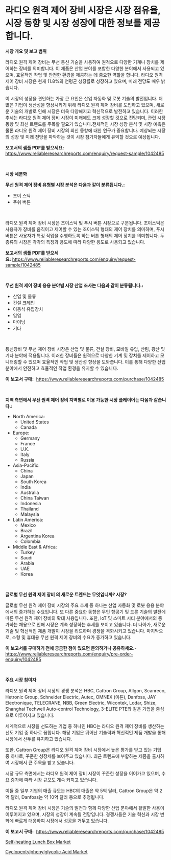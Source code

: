 <p><h1>라디오 원격 제어 장비 시장은 시장 점유율, 시장 동향 및 시장 성장에 대한 정보를 제공합니다.</h1></p><p><strong>시장 개요 및 보고 범위</strong></p>
<p><p>라디오 원격 제어 장비는 무선 통신 기술을 사용하여 원격으로 다양한 기계나 장치를 제어하는 장비를 의미합니다. 이 제품은 산업 분야를 포함한 다양한 분야에서 사용되고 있으며, 효율적인 작업 및 안전한 환경을 제공하는 데 중요한 역할을 합니다. 라디오 원격 제어 장비 시장은 현재 11.8%의 연평균 성장률로 성장하고 있으며, 미래 전망도 매우 밝습니다.</p><p>이 시장의 성장을 견인하는 가장 큰 요인은 산업 자동화 및 로봇 기술의 발전입니다. 더 많은 기업이 생산성을 향상시키기 위해 라디오 원격 제어 장비를 도입하고 있으며, 새로운 기술의 개발로 인해 시장은 더욱 다양해지고 혁신적으로 발전하고 있습니다. 이러한 추세는 라디오 원격 제어 장비 시장이 미래에도 크게 성장할 것으로 전망되며, 관련 시장 동향 및 최신 트렌드를 주목할 필요가 있습니다.전체적인 시장 성장 분석 및 시장 예측은 물론 라디오 원격 제어 장비 시장의 최신 동향에 대한 연구가 중요합니다. 예상되는 시장의 성장 및 미래 전망을 파악하는 것이 시장 참가자들에게 유익할 것으로 예상됩니다.</p></p>
<p><strong>보고서의 샘플 PDF를 받으세요:</strong> <a href="https://www.reliableresearchreports.com/enquiry/request-sample/1042485">https://www.reliableresearchreports.com/enquiry/request-sample/1042485</a></p>
<p>&nbsp;</p>
<p><strong>시장 세분화</strong></p>
<p><strong>무선 원격 제어 장비 유형별 시장 분석은 다음과 같이 분류됩니다.:</strong></p>
<p><ul><li>조이 스틱</li><li>푸쉬 버튼</li></ul></p>
<p>&nbsp;</p>
<p><p>라디오 원격 제어 장비 시장은 조이스틱 및 푸시 버튼 시장으로 구분됩니다. 조이스틱은 사용자가 장비를 움직이고 제어할 수 있는 조이스틱 형태의 제어 장치를 의미하며, 푸시 버튼은 사용자가 특정 작업을 수행하도록 하는 버튼 형태의 제어 장치를 의미합니다. 두 종류의 시장은 각각의 특징과 용도에 따라 다양한 용도로 사용되고 있습니다.</p></p>
<p><strong>보고서의 샘플 PDF를 받으세요:</strong>&nbsp;<a href="https://www.reliableresearchreports.com/enquiry/request-sample/1042485">https://www.reliableresearchreports.com/enquiry/request-sample/1042485</a></p>
<p>&nbsp;</p>
<p><strong> 무선 원격 제어 장비 응용 분야별 시장 산업 조사는 다음과 같이 분류됩니다.:</strong></p>
<p><ul><li>산업 및 물류</li><li>건설 크레인</li><li>이동식 유압장치</li><li>임업</li><li>마이닝</li><li>기타</li></ul></p>
<p>&nbsp;</p>
<p><p>통신장비 및 무선 제어 장비 시장은 산업 및 물류, 건설 장비, 모바일 유압, 산림, 광산 및 기타 분야에 적용됩니다. 이러한 장비들은 원격으로 다양한 기계 및 장치를 제어하고 모니터링할 수 있으며 효율적인 작업 및 생산성 향상을 도와줍니다. 이를 통해 다양한 산업 분야에서 안전하고 효율적인 작업 환경을 유지할 수 있습니다.</p></p>
<p><strong>이 보고서 구매:</strong>&nbsp; <a href="https://www.reliableresearchreports.com/purchase/1042485">https://www.reliableresearchreports.com/purchase/1042485</a></p>
<p>&nbsp;</p>
<p><strong>지역 측면에서 무선 원격 제어 장비 지역별로 이용 가능한 시장 플레이어는 다음과 같습니다.:</strong></p>
<p><ul>
    <li>
        North America:
        <ul>
            <li>United States</li>
            <li>Canada</li>
        </ul>
    </li>
    <li>
        Europe:
        <ul>
            <li>Germany</li>
            <li>France</li>
            <li>U.K.</li>
            <li>Italy</li>
            <li>Russia</li>
        </ul>
    </li>
    <li>
        Asia-Pacific:
        <ul>
            <li>China</li>
            <li>Japan</li>
            <li>South Korea</li>
            <li>India</li>
            <li>Australia</li>
            <li>China Taiwan</li>
            <li>Indonesia</li>
            <li>Thailand</li>
            <li>Malaysia</li>
        </ul>
    </li>
    <li>
        Latin America:
        <ul>
            <li>Mexico</li>
            <li>Brazil</li>
            <li>Argentina Korea</li>
            <li>Colombia</li>
        </ul>
    </li>
    <li>
        Middle East & Africa:
        <ul>
            <li>Turkey</li>
            <li>Saudi</li>
            <li>Arabia</li>
            <li>UAE</li>
            <li>Korea</li>
        </ul>
    </li>
    </ul></p>
<p>&nbsp;</p>
<p><strong>글로벌 무선 원격 제어 장비 의 새로운 트렌드는 무엇입니까? 시장?</strong></p>
<p><p>글로벌 무선 원격 제어 장비 시장의 주요 추세 중 하나는 산업 자동화 및 로봇 응용 분야에서의 증가하는 수요입니다. 또 다른 중요한 동향은 무인 항공기 및 드론 기술의 발전에 따른 무선 원격 제어 장비의 확대 사용입니다. 또한, IoT 및 스마트 시티 분야에서의 증가하는 채용으로 인해 시장은 계속 성장하는 추세를 보이고 있습니다. 더 나아가, 새로운 기술 및 혁신적인 제품 개발이 시장을 리드하며 경쟁을 격화시키고 있습니다. 마지막으로, 소형 및 휴대용 무선 원격 제어 장비의 수요가 증가하고 있습니다.</p></p>
<p><strong>이 보고서를 구매하기 전에 궁금한 점이 있으면 문의하거나 공유하세요.</strong>- <a href="https://www.reliableresearchreports.com/enquiry/pre-order-enquiry/1042485">https://www.reliableresearchreports.com/enquiry/pre-order-enquiry/1042485</a></p>
<p>&nbsp;</p>
<p><strong>주요 시장 참여자</strong></p>
<p><p>라디오 원격 제어 장비 시장의 경쟁 분석은 HBC, Cattron Group, Allgon, Scanreco, Hetronic Group, Schneider Electric, Autec, OMNEX (이튼), Danfoss, JAY Electronique, TELECRANE, NBB, Green Electric, Wicontek, Lodar, Shize, Shanghai Techwell Auto-control Technology, 3-ELITE PTE와 같은 기업을 중심으로 이루어지고 있습니다.</p><p>세계적으로 시장을 선도하는 기업 중 하나인 HBC는 라디오 원격 제어 장비를 생산하는 선도 기업 중 하나로 꼽힙니다. 해당 기업은 뛰어난 기술력과 혁신적인 제품 개발을 통해 시장에서 선두를 유지하고 있습니다.</p><p>또한, Cattron Group은 라디오 원격 제어 장비 시장에서 높은 평가를 받고 있는 기업 중 하나로, 꾸준한 성장세를 보여주고 있습니다. 최근 트렌드에 부합하는 제품을 출시하여 시장에서 큰 주목을 받고 있습니다.</p><p>시장 규모 측면에서는 라디오 원격 제어 장비 시장이 꾸준한 성장을 이어가고 있으며, 수요 증가에 따라 시장 규모도 계속 커지고 있습니다.</p><p>이들 중 일부 기업의 매출 규모는 HBC의 매출은 약 5억 달러, Cattron Group은 약 2억 달러, Danfoss는 약 10억 달러 등으로 추정됩니다.</p><p>라디오 원격 제어 장비 시장은 기술의 발전과 함께 다양한 산업 분야에서 활발한 사용이 이루어지고 있으며, 시장의 성장이 계속될 전망입니다. 경쟁사들은 기술 혁신과 시장 변화에 빠르게 대응하여 시장에서 성공을 거두고 있습니다.</p></p>
<p><strong>이 보고서 구매:</strong>&nbsp;&nbsp;<a href="https://www.reliableresearchreports.com/purchase/1042485">https://www.reliableresearchreports.com/purchase/1042485</a></p>
<p><p><a href="https://military-diascia-e68.notion.site/Self-heating-Lunch-Box-Market-Provides-a-Comprehensive-Analysis-Including-a-Macro-Overview-of-the-Ma-8c45934cfdfa4174b1a69fc96648299d">Self-heating Lunch Box Market</a></p><p><a href="https://github.com/edytherolanlouisejk1miz0wig/Market-Research-Report-List-1/blob/main/cyclopentylphenylglycolic-acid-market.md">Cyclopentylphenylglycolic Acid Market</a></p></p>
